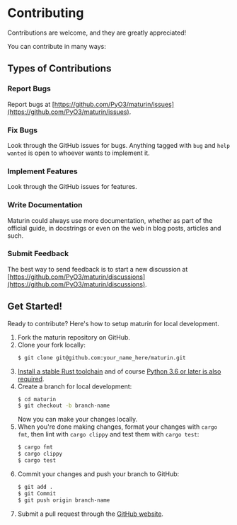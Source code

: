 # Contributing

Contributions are welcome, and they are greatly appreciated!

You can contribute in many ways:

## Types of Contributions

### Report Bugs

Report bugs at [https://github.com/PyO3/maturin/issues](https://github.com/PyO3/maturin/issues).

### Fix Bugs

Look through the GitHub issues for bugs. Anything tagged with `bug`
and `help wanted` is open to whoever wants to implement it.

### Implement Features

Look through the GitHub issues for features.

### Write Documentation

Maturin could always use more documentation, whether as part of the official
guide, in docstrings or even on the web in blog posts, articles and such.

### Submit Feedback

The best way to send feedback is to start a new discussion
at [https://github.com/PyO3/maturin/discussions](https://github.com/PyO3/maturin/discussions).

## Get Started!

Ready to contribute? Here's how to setup maturin for local development.

1. Fork the maturin repository on GitHub.
2. Clone your fork locally:
   ```bash
   $ git clone git@github.com:your_name_here/maturin.git
   ```
3. [Install a stable Rust toolchain](https://www.rust-lang.org/tools/install)
   and of course [Python 3.6 or later is also required](https://realpython.com/installing-python/).
4. Create a branch for local development:
   ```bash
   $ cd maturin
   $ git checkout -b branch-name
   ```
   Now you can make your changes locally.
5. When you're done making changes, format your changes with `cargo fmt`, then
   lint with `cargo clippy` and test them with `cargo test`:
   ```bash
   $ cargo fmt
   $ cargo clippy
   $ cargo test
   ```
6. Commit your changes and push your branch to GitHub:
   ```bash
   $ git add .
   $ git Commit
   $ git push origin branch-name
   ```
7. Submit a pull request through the [GitHub website](https://github.com/PyO3/maturin/pulls).
